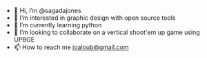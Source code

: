 - 👋 Hi, I’m @sagadajones
- 👀 I’m interested in graphic design with open source tools
- 🌱 I’m currently learning python
- 💞️ I’m looking to collaborate on a vertical shoot'em up game using UPBGE 
- 📫 How to reach me joaloub@gmail.com

<!---
sagadajones/sagadajones is a ✨ special ✨ repository because its `README.md` (this file) appears on your GitHub profile.
You can click the Preview link to take a look at your changes.
--->
